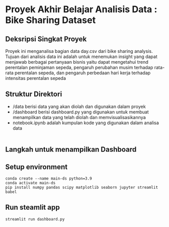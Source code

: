 # Proyek Akhir Belajar Analisis Data : Bike Sharing Dataset

## Deksripsi Singkat Proyek
Proyek ini menganalisa bagian data day.csv dari bike sharing analysis. Tujuan dari analisis data ini adalah untuk menemukan insight yang dapat menjawab berbagai pertanyaan bisnis yaitu dapat mengetahui trend perentalan peminjaman sepeda, pengaruh perubahan musim terhadap rata-rata perentalan sepeda, dan pengaruh perbedaan hari kerja terhadap intensitas perentalan sepeda
## Struktur Direktori
- /data berisi data yang akan diolah dan digunakan dalam proyek
- /dashboard berisi dashboard.py yang digunakan untuk membuat menampilkan data yang telah diolah dan memvisualisasikannya
- notebook.ipynb adalah kumpulan kode yang digunakan dalam analisa data
<br><br>
## Langkah untuk menampilkan Dashboard
## Setup environment
```
conda create --name main-ds python=3.9
conda activate main-ds
pip install numpy pandas scipy matplotlib seaborn jupyter streamlit babel
```
## Run steamlit app
```
streamlit run dashboard.py
```
